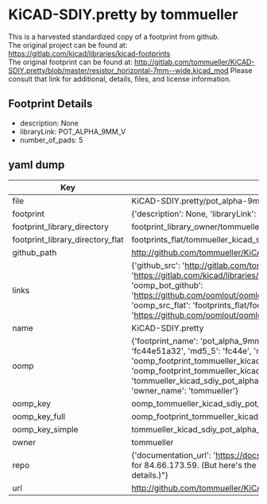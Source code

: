 # KiCAD-SDIY.pretty by tommueller  
This is a harvested standardized copy of a footprint from github.  
The original project can be found at:  
https://gitlab.com/kicad/libraries/kicad-footprints  
The original footprint can be found at:
http://gitlab.com/tommueller/KiCAD-SDIY.pretty/blob/master/resistor_horizontal-7mm--wide.kicad_mod
Please consult that link for additional, details, files, and license information.  
## Footprint Details
* description: None  
* libraryLink: POT_ALPHA_9MM_V  
* number_of_pads: 5  
## yaml dump  
| Key | Value |  
| --- | --- |  
| file | KiCAD-SDIY.pretty/pot_alpha-9mm--vertical.kicad_mod |  
| footprint | {'description': None, 'libraryLink': 'POT_ALPHA_9MM_V', 'number_of_pads': 5} |  
| footprint_library_directory | footprint_library_owner/tommueller_KiCAD-SDIY.pretty |  
| footprint_library_directory_flat | footprints_flat/tommueller_kicad_sdiy_pot_alpha_9mm_vertical/working |  
| github_path | http://github.com/tommueller/KiCAD-SDIY.pretty/blob/master/pot_alpha-9mm--vertical.kicad_mod |  
| links | {'github_src': 'http://gitlab.com/tommueller/KiCAD-SDIY.pretty/blob/master/resistor_horizontal-7mm--wide.kicad_mod', 'github_src_repo': 'https://gitlab.com/kicad/libraries/kicad-footprints', 'oomp_bot': 'footprints/tommueller_kicad_sdiy_pot_alpha_9mm_vertical/working', 'oomp_bot_github': 'https://github.com/oomlout/oomlout_oomp_footprint_bot/tree/main/footprints/tommueller_kicad_sdiy_pot_alpha_9mm_vertical/working', 'oomp_src_flat': 'footprints_flat/footprints_flat/tommueller_kicad_sdiy_pot_alpha_9mm_vertical/working', 'oomp_src_flat_github': 'https://github.com/oomlout/oomlout_oomp_footprint_src/tree/main/footprints_flat/tommueller_kicad_sdiy_pot_alpha_9mm_vertical/working'} |  
| name | KiCAD-SDIY.pretty |  
| oomp | {'footprint_name': 'pot_alpha_9mm_vertical', 'library_name': 'kicad_sdiy', 'md5': 'fc44e51a324a63e232b558194e971a71', 'md5_10': 'fc44e51a32', 'md5_5': 'fc44e', 'md5_6': 'fc44e5', 'oomp_key': 'oomp_tommueller_kicad_sdiy_pot_alpha_9mm_vertical', 'oomp_key_extra': 'oomp_footprint_tommueller_kicad_sdiy_pot_alpha_9mm_vertical', 'oomp_key_full': 'oomp_footprint_tommueller_kicad_sdiy_pot_alpha_9mm_vertical_fc44e5', 'oomp_key_simple': 'tommueller_kicad_sdiy_pot_alpha_9mm_vertical', 'original_filename': 'KiCAD-SDIY.pretty/pot_alpha-9mm--vertical.kicad_mod', 'owner_name': 'tommueller'} |  
| oomp_key | oomp_tommueller_kicad_sdiy_pot_alpha_9mm_vertical |  
| oomp_key_full | oomp_footprint_tommueller_kicad_sdiy_pot_alpha_9mm_vertical |  
| oomp_key_simple | tommueller_kicad_sdiy_pot_alpha_9mm_vertical |  
| owner | tommueller |  
| repo | {'documentation_url': 'https://docs.github.com/rest/overview/resources-in-the-rest-api#rate-limiting', 'message': "API rate limit exceeded for 84.66.173.59. (But here's the good news: Authenticated requests get a higher rate limit. Check out the documentation for more details.)"} |  
| url | http://github.com/tommueller/KiCAD-SDIY.pretty |  


